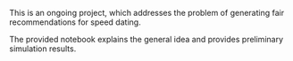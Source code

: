 This is an ongoing project, which addresses the problem of generating fair recommendations for speed dating.

The provided notebook explains the general idea and provides preliminary simulation results.
